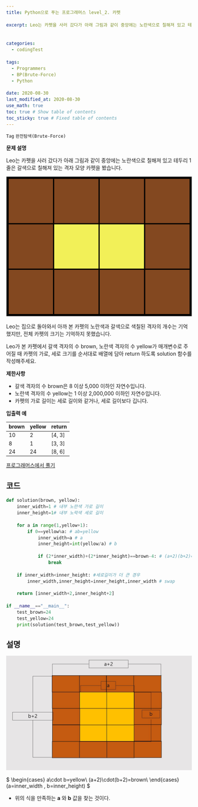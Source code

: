 ```yaml
---
title: Python으로 푸는 프로그래머스 level_2. 카펫

excerpt: Leo는 카펫을 사러 갔다가 아래 그림과 같이 중앙에는 노란색으로 칠해져 있고 테두리 1줄은 갈색으로 칠해져 있는 격자 모양 카펫을 봤습니다. Leo는 집으로 돌아와서 아까 본 카펫의 노란색과 갈색으로 색칠된 격자의 개수는 기억했지만, 전체 카펫의 크기는 기억하지 못했습니다. Leo가 본 카펫에서 갈색 격자의 수 brown, 노란색 격자의 수 yellow가 매개변수로 주어질 때 카펫의 가로, 세로 크기를 순서대로 배열에 담아 return 하도록 solution 함수를 작성해주세요.


categories:
  - codingTest

tags:
  - Programmers
  - BP(Brute-Force)
  - Python

date: 2020-08-30
last_modified_at: 2020-08-30
use_math: true
toc: true # Show table of contents
toc_sticky: true # Fixed table of contents
---
```


`Tag` `완전탐색(Brute-Force)` <br>

**문제 설명**

Leo는 카펫을 사러 갔다가 아래 그림과 같이 중앙에는 노란색으로 칠해져 있고 테두리 1줄은 갈색으로 칠해져 있는 격자 모양 카펫을 봤습니다.

![programmers-level_2-16-1](/assets/img/programmers-level_2-16-1.png)

Leo는 집으로 돌아와서 아까 본 카펫의 노란색과 갈색으로 색칠된 격자의 개수는 기억했지만, 전체 카펫의 크기는 기억하지 못했습니다.

Leo가 본 카펫에서 갈색 격자의 수 brown, 노란색 격자의 수 yellow가 매개변수로 주어질 때 카펫의 가로, 세로 크기를 순서대로 배열에 담아 return 하도록 solution 함수를 작성해주세요.

**제한사항**

- 갈색 격자의 수 brown은 8 이상 5,000 이하인 자연수입니다.
- 노란색 격자의 수 yellow는 1 이상 2,000,000 이하인 자연수입니다.
- 카펫의 가로 길이는 세로 길이와 같거나, 세로 길이보다 깁니다.

**입출력 예**

brown	|yellow	|return
--|--|--
10|	2|	[4, 3]
8	|1	|[3, 3]
24	|24	|[8, 6]

[프로그래머스에서 풀기](https://programmers.co.kr/learn/courses/30/lessons/42842)

## 코드

```python
def solution(brown, yellow):
    inner_width=1 # 내부 노란색 가로 길이
    inner_height=1# 내부 노락색 세로 길이

    for a in range(1,yellow+1):
        if 0==yellow%a: # ab=yellow
            inner_width=a # a
            inner_height=int(yellow/a) # b

            if (2*inner_width)+(2*inner_height)==brown-4: # (a+2)(b+2)=brown
                break

    if inner_width<inner_height: #세로길이가 더 큰 경우
        inner_width,inner_height=inner_height,inner_width # swap

    return [inner_width+2,inner_height+2]

if __name__=="__main__":
    test_brown=24
    test_yellow=24
    print(solution(test_brown,test_yellow))

```
## 설명

![programmers-level_2-16-2](/assets/img/programmers-level_2-16-2.jpg)

$
\begin{cases}
a\cdot b=yellow\\
(a+2)\cdot(b+2)=brown\\
\end{cases}(a=inner_width , b=inner_height)
$

- 위의 식을 만족하는 **a** 와 **b** 값을 찾는 것이다.
